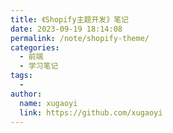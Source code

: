 ```yaml
---
title: 《Shopify主题开发》笔记
date: 2023-09-19 18:14:08
permalink: /note/shopify-theme/
categories:
  - 前端
  - 学习笔记
tags:
  - 
author: 
  name: xugaoyi
  link: https://github.com/xugaoyi
---
```

